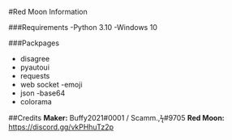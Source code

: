 #Red Moon Information

###Requirements
-Python 3.10
-Windows 10

###Packpages
- disagree
- pyautoui
- requests
- web socket
-emoji
- json
-base64
- colorama

##Credits
**Maker:** Buffy2021#0001 / Scamm.,ϟ#9705
**Red Moon:** https://discord.gg/vkPHhuTz2p
